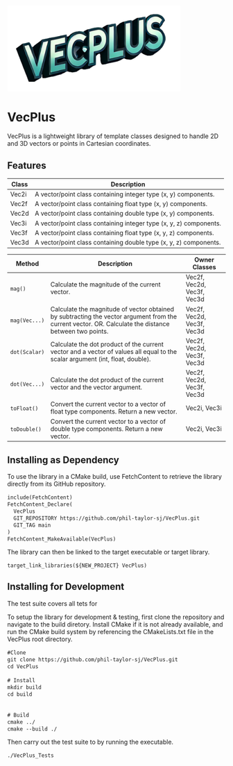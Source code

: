 <img src="https://raw.githubusercontent.com/phil-taylor-sj/images/main/vecplus-logo.png" alt="Logo" width="400"/>

# VecPlus

VecPlus is a lightweight library of template classes designed to handle 2D and 3D vectors or points in Cartesian coordinates.

## Features

| Class | Description |
| --- | --- |
| Vec2i | A vector/point class containing integer type (x, y) components. |
| Vec2f | A vector/point class containing float type (x, y) components. |
| Vec2d | A vector/point class containing double type (x, y) components. |
| Vec3i | A vector/point class containing integer type (x, y, z) components. |
| Vec3f | A vector/point class containing float type (x, y, z) components. |
| Vec3d | A vector/point class containing double type (x, y, z) components. |

| Method | Description | Owner Classes |
| --- | --- | --- |
| `mag()` | Calculate the magnitude of the current vector.  | Vec2f, Vec2d, Vec3f, Vec3d |
| `mag(Vec...)` | Calculate the magnitude of vector obtained by subtracting the vector argument from the current vector. OR. Calculate the distance between two points. | Vec2f, Vec2d, Vec3f, Vec3d |
| `dot(Scalar)` | Calculate the dot product of the current vector and a vector of values all equal to the scalar argument (int, float, double).  | Vec2f, Vec2d, Vec3f, Vec3d |
| `dot(Vec...)` | Calculate the dot product of the current vector and the vector argument. | Vec2f, Vec2d, Vec3f, Vec3d |
| `toFloat()` | Convert the current vector to a vector of float type components. Return a new vector. | Vec2i, Vec3i |
| `toDouble()` | Convert the current vector to a vector of double type components. Return a new vector. | Vec2i, Vec3i |



## Installing as Dependency

To use the library in a CMake build, use FetchContent to retrieve the library 
directly from its GitHub repository. 

```
include(FetchContent)
FetchContent_Declare(
  VecPlus
  GIT_REPOSITORY https://github.com/phil-taylor-sj/VecPlus.git
  GIT_TAG main
)
FetchContent_MakeAvailable(VecPlus)
```

The library can then be linked to the target executable or target library.

```
target_link_libraries(${NEW_PROJECT} VecPlus)
```

## Installing for Development

The test suite covers all tets for 

To setup the library for development & testing, first clone the repository and navigate to the build diretory. Install CMake if it is not already available, and run the CMake build system by referencing the CMakeLists.txt file in the VecPlus root directory.

```
#Clone
git clone https://github.com/phil-taylor-sj/VecPlus.git
cd VecPlus

# Install
mkdir build
cd build


# Build
cmake ../
cmake --build ./
```

Then carry out the test suite to by running the executable.

```
./VecPlus_Tests
```
